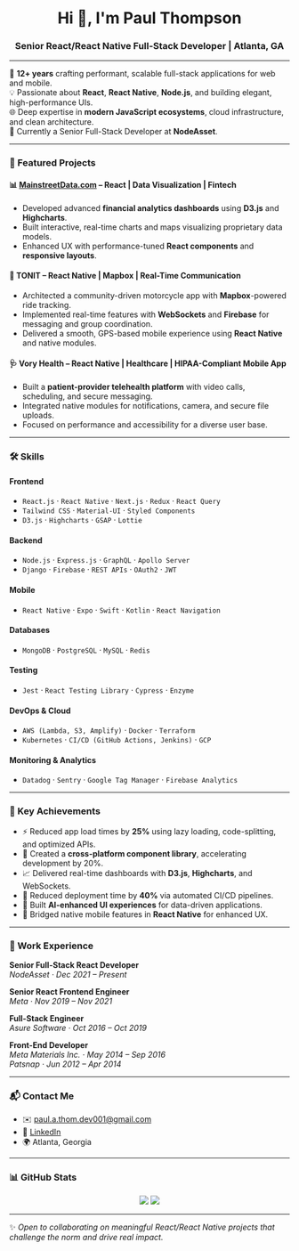<h1 align="center">Hi 👋, I'm Paul Thompson</h1>
<h3 align="center">Senior React/React Native Full-Stack Developer | Atlanta, GA</h3>

---

🚀 **12+ years** crafting performant, scalable full-stack applications for web and mobile.  
💡 Passionate about **React**, **React Native**, **Node.js**, and building elegant, high-performance UIs.  
🌐 Deep expertise in **modern JavaScript ecosystems**, cloud infrastructure, and clean architecture.  
📍 Currently a Senior Full-Stack Developer at **NodeAsset**.

---

### 🧩 Featured Projects

#### 📊 [MainstreetData.com](https://mainstreetdata.com) – React | Data Visualization | Fintech
- Developed advanced **financial analytics dashboards** using **D3.js** and **Highcharts**.
- Built interactive, real-time charts and maps visualizing proprietary data models.
- Enhanced UX with performance-tuned **React components** and **responsive layouts**.

#### 🧭 TONIT – React Native | Mapbox | Real-Time Communication
- Architected a community-driven motorcycle app with **Mapbox**-powered ride tracking.
- Implemented real-time features with **WebSockets** and **Firebase** for messaging and group coordination.
- Delivered a smooth, GPS-based mobile experience using **React Native** and native modules.

#### 🩺 Vory Health – React Native | Healthcare | HIPAA-Compliant Mobile App
- Built a **patient-provider telehealth platform** with video calls, scheduling, and secure messaging.
- Integrated native modules for notifications, camera, and secure file uploads.
- Focused on performance and accessibility for a diverse user base.

---

### 🛠️ Skills

#### **Frontend**
- `React.js` · `React Native` · `Next.js` · `Redux` · `React Query`  
- `Tailwind CSS` · `Material-UI` · `Styled Components`  
- `D3.js` · `Highcharts` · `GSAP` · `Lottie`

#### **Backend**
- `Node.js` · `Express.js` · `GraphQL` · `Apollo Server`  
- `Django` · `Firebase` · `REST APIs` · `OAuth2` · `JWT`

#### **Mobile**
- `React Native` · `Expo` · `Swift` · `Kotlin` · `React Navigation`

#### **Databases**
- `MongoDB` · `PostgreSQL` · `MySQL` · `Redis`

#### **Testing**
- `Jest` · `React Testing Library` · `Cypress` · `Enzyme`

#### **DevOps & Cloud**
- `AWS (Lambda, S3, Amplify)` · `Docker` · `Terraform`  
- `Kubernetes` · `CI/CD (GitHub Actions, Jenkins)` · `GCP`

#### **Monitoring & Analytics**
- `Datadog` · `Sentry` · `Google Tag Manager` · `Firebase Analytics`

---

### 🚨 Key Achievements

- ⚡ Reduced app load times by **25%** using lazy loading, code-splitting, and optimized APIs.
- 🔧 Created a **cross-platform component library**, accelerating development by 20%.
- 📈 Delivered real-time dashboards with **D3.js**, **Highcharts**, and WebSockets.
- 🚀 Reduced deployment time by **40%** via automated CI/CD pipelines.
- 🧠 Built **AI-enhanced UI experiences** for data-driven applications.
- 📱 Bridged native mobile features in **React Native** for enhanced UX.

---

### 🏢 Work Experience

**Senior Full-Stack React Developer**  
_NodeAsset · Dec 2021 – Present_

**Senior React Frontend Engineer**  
_Meta · Nov 2019 – Nov 2021_

**Full-Stack Engineer**  
_Asure Software · Oct 2016 – Oct 2019_

**Front-End Developer**  
_Meta Materials Inc. · May 2014 – Sep 2016_  
_Patsnap · Jun 2012 – Apr 2014_

---

### 📬 Contact Me

- ✉️ paul.a.thom.dev001@gmail.com  
- 🔗 [LinkedIn](https://linkedin.com/in/paul-a-t-1479b7327/)  
- 🌍 Atlanta, Georgia

---

### 📊 GitHub Stats

<p align="center">
  <img src="https://github-readme-stats.vercel.app/api?username=YOUR_GITHUB_USERNAME&show_icons=true&theme=tokyonight" />
  <img src="https://github-readme-stats.vercel.app/api/top-langs/?username=YOUR_GITHUB_USERNAME&layout=compact&theme=tokyonight" />
</p>

---

✨ _Open to collaborating on meaningful React/React Native projects that challenge the norm and drive real impact._
